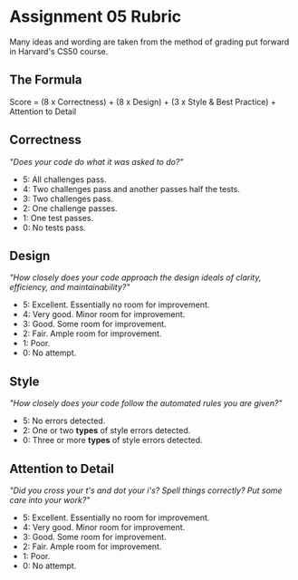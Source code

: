 # Assignment 05 Rubric

Many ideas and wording are taken from the method of grading put forward in Harvard's CS50 course.

## The Formula

Score = (8 x Correctness) + (8 x Design) + (3 x Style & Best Practice) + Attention to Detail

## Correctness

_"Does your code do what it was asked to do?"_

- 5: All challenges pass.
- 4: Two challenges pass and another passes half the tests.
- 3: Two challenges pass.
- 2: One challenge passes.
- 1: One test passes.
- 0: No tests pass.

## Design

_"How closely does your code approach the design ideals of clarity, efficiency, and maintainability?"_

- 5: Excellent. Essentially no room for improvement.
- 4: Very good. Minor room for improvement.
- 3: Good. Some room for improvement.
- 2: Fair. Ample room for improvement.
- 1: Poor.
- 0: No attempt.

## Style

_"How closely does your code follow the automated rules you are given?"_

- 5: No errors detected.
- 2: One or two **types** of style errors detected.
- 0: Three or more **types** of style errors detected.

## Attention to Detail

_"Did you cross your t's and dot your i's? Spell things correctly? Put some care into your work?"_

- 5: Excellent. Essentially no room for improvement.
- 4: Very good. Minor room for improvement.
- 3: Good. Some room for improvement.
- 2: Fair. Ample room for improvement.
- 1: Poor.
- 0: No attempt.
